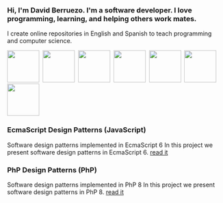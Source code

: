 ### Hi, I'm David Berruezo. I'm a software developer. I love programming, learning, and helping others work mates.

I create online repositories in English and Spanish to teach programming and computer science.


<img src="https://www.davidberruezo.com/icons-github/html5.png" width="auto" height="75" />&nbsp;&nbsp;<img src="https://www.davidberruezo.com/icons-github/css3.png" width="auto" height="75" />&nbsp;&nbsp;<img src="https://www.davidberruezo.com/icons-github/javascript.png" width="auto" height="75" />&nbsp;&nbsp;<img src="https://www.davidberruezo.com/icons-github/react.png" width="auto" height="75" />&nbsp;&nbsp;<img src="https://www.davidberruezo.com/icons-github/node.png" width="auto" height="75" />&nbsp;&nbsp;<img src="https://www.davidberruezo.com/icons-github/php8.png" width="auto" height="75" /> <img src="https://www.davidberruezo.com/icons-github/mysql.png" width="auto" height="75" />


### EcmaScript Design Patterns (JavaScript) 

Software design patterns implemented in EcmaScript 6 In this project we present software design patterns in EcmaScript 6.
<a href="https://github.com/david-berruezo/es6-design-patterns" target="_blank">read it</a>

### PhP Design Patterns (PhP)

Software design patterns implemented in PhP 8 In this project we present software design patterns in PhP 8.
<a href="https://github.com/david-berruezo/php-design-patterns" target="_blank">read it</a>

<!--
**david-berruezo/david-berruezo** is a ✨ _special_ ✨ repository because its `README.md` (this file) appears on your GitHub profile.

Here are some ideas to get you started:

- 🔭 I’m currently working on ...
- 🌱 I’m currently learning ...
- 👯 I’m looking to collaborate on ...
- 🤔 I’m looking for help with ...
- 💬 Ask me about ...
- 📫 How to reach me: ...
- 😄 Pronouns: ...
- ⚡ Fun fact: ...
-->
